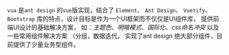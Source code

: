  `vua` 是`ant design` 的`vue`版实现，结合了 `Element`、 `Ant Design`、 `Vuetify`、 `Bootstrap` 库的特点，设计目标是作为一个UI框架而不仅仅是UI组件库， 提供前端UI设计的基础解决方案， 如：*主题色*、*明暗模式*、*国际化*、*css命名冲突* 以及 一些常用组件解决方案 （分组，数据迭代， 实现了ant design 绝大部分组件，目前提供了少量业务型组件。

